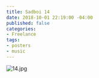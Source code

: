 ```yaml
---
title: Sadboi 14
date: 2018-10-01 22:19:00 -04:00
published: false
categories:
- Freelance
tags:
- posters
- music
---
```


![14.jpg](/uploads/14.jpg)